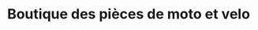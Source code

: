---
title: "Boutique des pièces de moto et velo"
url: /macenta/boutique-des-pieces-de-moto-et-velo/
shop: Lebensmittel
---
